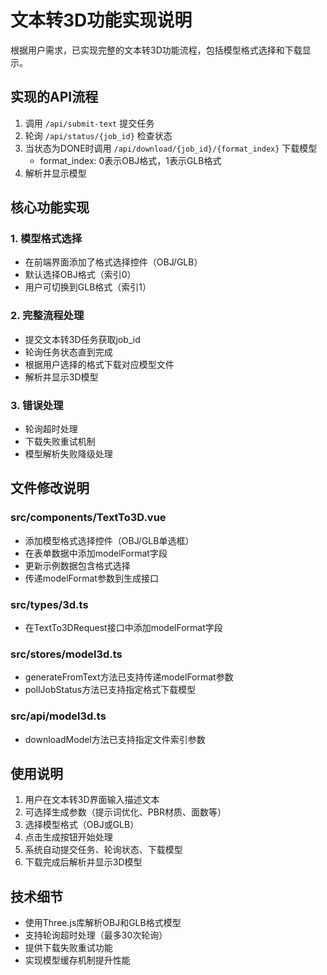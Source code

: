 # 文本转3D功能实现说明

根据用户需求，已实现完整的文本转3D功能流程，包括模型格式选择和下载显示。

## 实现的API流程

1. 调用 `/api/submit-text` 提交任务
2. 轮询 `/api/status/{job_id}` 检查状态
3. 当状态为DONE时调用 `/api/download/{job_id}/{format_index}` 下载模型
   - format_index: 0表示OBJ格式，1表示GLB格式
4. 解析并显示模型

## 核心功能实现

### 1. 模型格式选择
- 在前端界面添加了格式选择控件（OBJ/GLB）
- 默认选择OBJ格式（索引0）
- 用户可切换到GLB格式（索引1）

### 2. 完整流程处理
- 提交文本转3D任务获取job_id
- 轮询任务状态直到完成
- 根据用户选择的格式下载对应模型文件
- 解析并显示3D模型

### 3. 错误处理
- 轮询超时处理
- 下载失败重试机制
- 模型解析失败降级处理

## 文件修改说明

### src/components/TextTo3D.vue
- 添加模型格式选择控件（OBJ/GLB单选框）
- 在表单数据中添加modelFormat字段
- 更新示例数据包含格式选择
- 传递modelFormat参数到生成接口

### src/types/3d.ts
- 在TextTo3DRequest接口中添加modelFormat字段

### src/stores/model3d.ts
- generateFromText方法已支持传递modelFormat参数
- pollJobStatus方法已支持指定格式下载模型

### src/api/model3d.ts
- downloadModel方法已支持指定文件索引参数

## 使用说明

1. 用户在文本转3D界面输入描述文本
2. 可选择生成参数（提示词优化、PBR材质、面数等）
3. 选择模型格式（OBJ或GLB）
4. 点击生成按钮开始处理
5. 系统自动提交任务、轮询状态、下载模型
6. 下载完成后解析并显示3D模型

## 技术细节

- 使用Three.js库解析OBJ和GLB格式模型
- 支持轮询超时处理（最多30次轮询）
- 提供下载失败重试功能
- 实现模型缓存机制提升性能